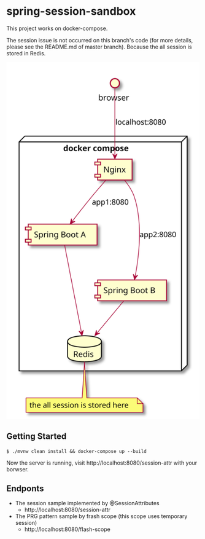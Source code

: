 # spring-session-sandbox
This project works on docker-compose.

The session issue is not occurred on this branch's code (for more details, please see the README.md of master branch).
Because the all session is stored in Redis.

![](server_config.svg)

## Getting Started
```
$ ./mvnw clean install && docker-compose up --build
```

Now the server is running, visit http://localhost:8080/session-attr with your borwser.

## Endponts
- The session sample implemented by @SessionAttributes
  - http://localhost:8080/session-attr
- The PRG pattern sample by frash scope (this scope uses temporary session)
  - http://localhost:8080/flash-scope
